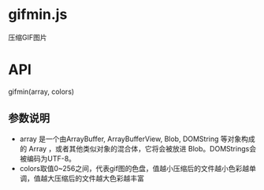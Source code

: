 # gifmin.js
压缩GIF图片
# API
gifmin(array, colors)
## 参数说明
- array 是一个由ArrayBuffer, ArrayBufferView, Blob, DOMString 等对象构成的 Array ，或者其他类似对象的混合体，它将会被放进 Blob。DOMStrings会被编码为UTF-8。
- colors取值0~256之间，代表gif图的色盘，值越小压缩后的文件越小色彩越单调，值越大压缩后的文件越大色彩越丰富
